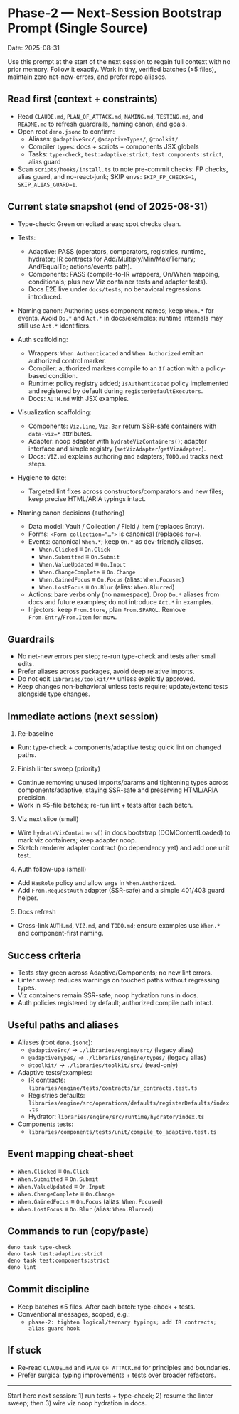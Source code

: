 # Phase-2 — Next-Session Bootstrap Prompt (Single Source)

Date: 2025-08-31

Use this prompt at the start of the next session to regain full context with no prior memory. Follow it exactly. Work in tiny, verified batches (≤5 files), maintain zero net-new-errors, and prefer repo aliases.

## Read first (context + constraints)
- Read `CLAUDE.md`, `PLAN_OF_ATTACK.md`, `NAMING.md`, `TESTING.md`, and `README.md` to refresh guardrails, naming canon, and goals.
- Open root `deno.jsonc` to confirm:
  - Aliases: `@adaptiveSrc/`, `@adaptiveTypes/`, `@toolkit/`
  - Compiler `types`: docs + scripts + components JSX globals
  - Tasks: `type-check`, `test:adaptive:strict`, `test:components:strict`, alias guard
- Scan `scripts/hooks/install.ts` to note pre-commit checks: FP checks, alias guard, and no-react-junk; SKIP envs: `SKIP_FP_CHECKS=1`, `SKIP_ALIAS_GUARD=1`.

## Current state snapshot (end of 2025-08-31)
- Type-check: Green on edited areas; spot checks clean.
- Tests:
  - Adaptive: PASS (operators, comparators, registries, runtime, hydrator; IR contracts for Add/Multiply/Min/Max/Ternary; And/EqualTo; actions/events path).
  - Components: PASS (compile-to-IR wrappers, On/When mapping, conditionals; plus new Viz container tests and adapter tests).
  - Docs E2E live under `docs/tests`; no behavioral regressions introduced.
- Naming canon: Authoring uses component names; keep `When.*` for events. Avoid `Do.*` and `Act.*` in docs/examples; runtime internals may still use `Act.*` identifiers.
- Auth scaffolding:
  - Wrappers: `When.Authenticated` and `When.Authorized` emit an authorized control marker.
  - Compiler: authorized markers compile to an `If` action with a policy-based condition.
  - Runtime: policy registry added; `IsAuthenticated` policy implemented and registered by default during `registerDefaultExecutors`.
  - Docs: `AUTH.md` with JSX examples.
- Visualization scaffolding:
  - Components: `Viz.Line`, `Viz.Bar` return SSR-safe containers with `data-viz=*` attributes.
  - Adapter: noop adapter with `hydrateVizContainers()`; adapter interface and simple registry (`setVizAdapter`/`getVizAdapter`).
  - Docs: `VIZ.md` explains authoring and adapters; `TODO.md` tracks next steps.
- Hygiene to date:
  - Targeted lint fixes across constructors/comparators and new files; keep precise HTML/ARIA typings intact.

- Naming canon decisions (authoring)
  - Data model: Vault / Collection / Field / Item (replaces Entry).
  - Forms: `<Form collection="…">` is canonical (replaces `for=`).
  - Events: canonical `When.*`; keep `On.*` as dev-friendly aliases.
    - `When.Clicked` ≡ `On.Click`
    - `When.Submitted` ≡ `On.Submit`
    - `When.ValueUpdated` ≡ `On.Input`
    - `When.ChangeComplete` ≡ `On.Change`
    - `When.GainedFocus` ≡ `On.Focus` (alias: `When.Focused`)
    - `When.LostFocus` ≡ `On.Blur` (alias: `When.Blurred`)
  - Actions: bare verbs only (no namespace). Drop `Do.*` aliases from docs and future examples; do not introduce `Act.*` in examples.
  - Injectors: keep `From.Store`, plan `From.SPARQL`. Remove `From.Entry`/`From.Item` for now.

## Guardrails
- No net-new errors per step; re-run type-check and tests after small edits.
- Prefer aliases across packages, avoid deep relative imports.
- Do not edit `libraries/toolkit/**` unless explicitly approved.
- Keep changes non-behavioral unless tests require; update/extend tests alongside type changes.

## Immediate actions (next session)
1) Re-baseline
  - Run: type-check + components/adaptive tests; quick lint on changed paths.

2) Finish linter sweep (priority)
  - Continue removing unused imports/params and tightening types across components/adaptive, staying SSR-safe and preserving HTML/ARIA precision.
  - Work in ≤5-file batches; re-run lint + tests after each batch.

3) Viz next slice (small)
  - Wire `hydrateVizContainers()` in docs bootstrap (DOMContentLoaded) to mark viz containers; keep adapter noop.
  - Sketch renderer adapter contract (no dependency yet) and add one unit test.

4) Auth follow-ups (small)
  - Add `HasRole` policy and allow args in `When.Authorized`.
  - Add `From.RequestAuth` adapter (SSR-safe) and a simple 401/403 guard helper.

5) Docs refresh
  - Cross-link `AUTH.md`, `VIZ.md`, and `TODO.md`; ensure examples use `When.*` and component-first naming.

## Success criteria
- Tests stay green across Adaptive/Components; no new lint errors.
- Linter sweep reduces warnings on touched paths without regressing types.
- Viz containers remain SSR-safe; noop hydration runs in docs.
- Auth policies registered by default; authorized compile path intact.

## Useful paths and aliases
- Aliases (root `deno.jsonc`):
  - `@adaptiveSrc/` → `./libraries/engine/src/` (legacy alias)
  - `@adaptiveTypes/` → `./libraries/engine/types/` (legacy alias)
  - `@toolkit/` → `./libraries/toolkit/src/` (read-only)
- Adaptive tests/examples:
  - IR contracts: `libraries/engine/tests/contracts/ir_contracts.test.ts`
  - Registries defaults: `libraries/engine/src/operations/defaults/registerDefaults/index.ts`
  - Hydrator: `libraries/engine/src/runtime/hydrator/index.ts`
- Components tests:
  - `libraries/components/tests/unit/compile_to_adaptive.test.ts`

## Event mapping cheat-sheet
- `When.Clicked` ≡ `On.Click`
- `When.Submitted` ≡ `On.Submit`
- `When.ValueUpdated` ≡ `On.Input`
- `When.ChangeComplete` ≡ `On.Change`
- `When.GainedFocus` ≡ `On.Focus` (alias: `When.Focused`)
- `When.LostFocus` ≡ `On.Blur` (alias: `When.Blurred`)

## Commands to run (copy/paste)
```sh
deno task type-check
deno task test:adaptive:strict
deno task test:components:strict
deno lint
```

## Commit discipline
- Keep batches ≤5 files. After each batch: type-check + tests.
- Conventional messages, scoped, e.g.:
  - `phase-2: tighten logical/ternary typings; add IR contracts; alias guard hook`

## If stuck
- Re-read `CLAUDE.md` and `PLAN_OF_ATTACK.md` for principles and boundaries.
- Prefer surgical typing improvements + tests over broader refactors.

---
Start here next session: 1) run tests + type-check; 2) resume the linter sweep; then 3) wire viz noop hydration in docs.
